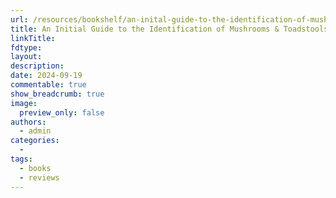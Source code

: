 ```yaml
---
url: /resources/bookshelf/an-inital-guide-to-the-identification-of-mushrooms-and-toadstools
title: An Initial Guide to the Identification of Mushrooms & Toadstools
linkTitle:
fdtype:
layout:
description: 
date: 2024-09-19
commentable: true
show_breadcrumb: true
image:
  preview_only: false
authors:
  - admin
categories:
  - 
tags:
  - books
  - reviews
---
```


